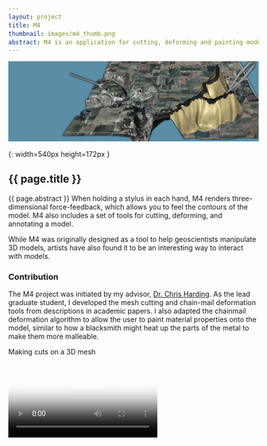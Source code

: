 ```yaml
---
layout: project
title: M4
thumbnail: images/m4_thumb.png
abstract: M4 is an application for cutting, deforming and painting models in virtual reality.
---
```


![Material Painting][matpaint]

[matpaint]: images/m4.png
{: width=540px height=172px }

## {{ page.title }}

{{ page.abstract }} When holding a stylus in each hand, M4 renders three-dimensional force-feedback, which allows you to feel the contours of the model. M4 also includes a set of tools for cutting, deforming, and annotating a model.

While M4 was originally designed as a tool to help geoscientists manipulate 3D models, artists have also found it to be an interesting way to interact with models.

### Contribution

The M4 project was initiated by my advisor, [Dr. Chris Harding][harding]. As the lead graduate student, I developed the mesh cutting and chain-mail deformation tools from descriptions in academic papers. I also adapted the chainmail deformation algorithm to allow the user to paint material properties onto the model, similar to how a blacksmith might heat up the parts of the metal to make them more malleable.

[harding]: http://www.hci.iastate.edu/~charding/

<!-- video -->
<aside><p>Making cuts on a 3D mesh</p></aside>
<video poster="videos/m4_cutting.jpeg" controls />
  <source src="videos/m4_cutting.m4v" type='video/mp4; codecs="avc1.42E01E, mp4a.40.2"' />
  <source src="videos/m4_cutting.ogg" type='video/ogg; codecs="theora"' />
</video>


<!-- ## More information -->

<!-- Papers go here -->



